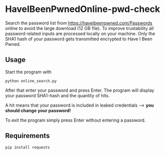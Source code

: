 # HaveIBeenPwnedOnline-pwd-check
Search the password list from https://haveibeenpwned.com/Passwords online to avoid the large download (12 GB file). 
To improve trustability all password related inputs are processed locally on your machine. Only the SHA1 hash of your password
gets transmitted encrypted to Have I Been Pwned.

## Usage
Start the program with
```shell
python online_search.py
```

After that enter your password and press Enter. The program will display your password SHA1-hash and the quantity of hits. 

A hit means that your password is included in leaked credentials --> **you should change your password!**

To exit the program simply press Enter without entering a password.
## Requirements 
```shell
pip install requests
```